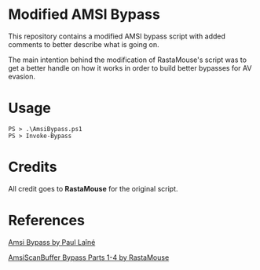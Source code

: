 # Modified AMSI Bypass

This repository contains a modified AMSI bypass script with added comments to better describe what is going on. 

The main intention behind the modification of RastaMouse's script was to get a better handle on how it works in order to build better bypasses for AV evasion. 


# Usage
```
PS > .\AmsiBypass.ps1
PS > Invoke-Bypass
```

# Credits 
All credit goes to **RastaMouse** for the original script. 

# References

[Amsi Bypass by Paul Laîné](https://www.contextis.com/en/blog/amsi-bypass) 

[AmsiScanBuffer Bypass Parts 1-4 by RastaMouse](https://rastamouse.me/tags/amsi/)



